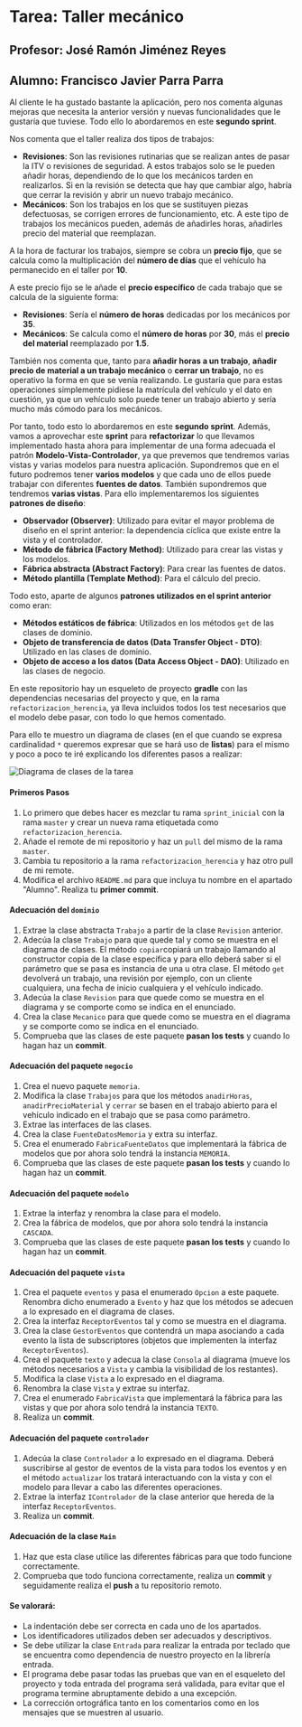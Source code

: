 # Tarea: Taller mecánico
## Profesor: José Ramón Jiménez Reyes
## Alumno: Francisco Javier Parra Parra

Al cliente le ha gustado bastante la aplicación, pero nos comenta algunas mejoras que necesita la anterior versión y nuevas funcionalidades que le gustaría que tuviese. Todo ello lo abordaremos en este **segundo sprint**.

Nos comenta que el taller realiza dos tipos de trabajos:
- **Revisiones**: Son las revisiones rutinarias que se realizan antes de pasar la ITV o revisiones de seguridad. A estos trabajos solo se le pueden añadir horas, dependiendo de lo que los mecánicos tarden en realizarlos. Si en la revisión se detecta que hay que cambiar algo, habría que cerrar la revisión y abrir un nuevo trabajo mecánico.
- **Mecánicos**: Son los trabajos en los que se sustituyen piezas defectuosas, se corrigen errores de funcionamiento, etc. A este tipo de trabajos los mecánicos pueden, además de añadirles horas, añadirles precio del material que reemplazan.

A la hora de facturar los trabajos, siempre se cobra un **precio fijo**, que se calcula como la multiplicación del **número de días** que el vehículo ha permanecido en el taller por **10**.

A este precio fijo se le añade el **precio específico** de cada trabajo que se calcula de la siguiente forma:
- **Revisiones**: Sería el **número de horas** dedicadas por los mecánicos por **35**.
- **Mecánicos**: Se calcula como el **número de horas** por **30**, más el **precio del material** reemplazado por **1.5**.

También nos comenta que, tanto para **añadir horas a un trabajo**, **añadir precio de material a un trabajo mecánico** o **cerrar un trabajo**, no es operativo la forma en que se venía realizando. Le gustaría que para estas operaciones simplemente pidiese la matrícula del vehículo y el dato en cuestión, ya que un vehículo solo puede tener un trabajo abierto y sería mucho más cómodo para los mecánicos.

Por tanto, todo esto lo abordaremos en este **segundo sprint**. Además, vamos a aprovechar este **sprint** para **refactorizar** lo que llevamos implementado hasta ahora para implementar de una forma adecuada el patrón **Modelo-Vista-Controlador**, ya que prevemos que tendremos varias vistas y varias modelos para nuestra aplicación. Supondremos que en el futuro podremos tener **varios modelos** y que cada uno de ellos puede trabajar con diferentes **fuentes de datos**. También supondremos que tendremos **varias vistas**. Para ello implementaremos los siguientes **patrones de diseño**:
- **Observador (Observer)**: Utilizado para evitar el mayor problema de diseño en el sprint anterior: la dependencia cíclica que existe entre la vista y el controlador.
- **Método de fábrica (Factory Method)**: Utilizado para crear las vistas y los modelos. 
- **Fábrica abstracta (Abstract Factory)**: Para crear las fuentes de datos.
- **Método plantilla (Template Method)**: Para el cálculo del precio. 

Todo esto, aparte de algunos **patrones utilizados en el sprint anterior** como eran:
- **Métodos estáticos de fábrica**: Utilizados en los métodos `get` de las clases de dominio.
- **Objeto de transferencia de datos (Data Transfer Object - DTO)**: Utilizado en las clases de dominio.
- **Objeto de acceso a los datos (Data Access Object - DAO)**: Utilizado en las clases de negocio.

En este repositorio hay un esqueleto de proyecto **gradle** con las dependencias necesarias del proyecto y que, en la rama `refactorizacion_herencia`, ya lleva incluidos todos los test necesarios que el modelo debe pasar, con todo lo que hemos comentado.

Para ello te muestro un diagrama de clases (en el que cuando se expresa cardinalidad `*` queremos expresar que se hará uso de **listas**) para el mismo y poco a poco te iré explicando los diferentes pasos a realizar:

![Diagrama de clases de la tarea](src/main/resources/uml/tallerMecanico.jpg)


#### Primeros Pasos
1. Lo primero que debes hacer es mezclar tu rama `sprint_inicial` con la rama `master` y crear un nueva rama etiquetada como `refactorizacion_herencia`.
2. Añade el remote de mi repositorio y haz un `pull` del mismo de la rama `master`.
3. Cambia tu repositorio a la rama `refactorizacion_herencia` y haz otro pull de mi remote.
4. Modifica el archivo `README.md` para que incluya tu nombre en el apartado "Alumno". Realiza tu **primer commit**.

#### Adecuación del `dominio`
1. Extrae la clase abstracta `Trabajo` a partir de la clase `Revision` anterior.
2. Adecúa la clase `Trabajo` para que quede tal y como se muestra en el diagrama de clases. El método `copiar`copiará un trabajo llamando al constructor copia de la clase específica y para ello deberá saber si el parámetro que se pasa es instancia de una u otra clase. El método `get` devolverá un trabajo, una revisión por ejemplo, con un cliente cualquiera, una fecha de inicio cualquiera y el vehículo indicado.
3. Adecúa la clase `Revision` para que quede como se muestra en el diagrama y se comporte como se indica en el enunciado.
4. Crea la clase `Mecanico` para que quede como se muestra en el diagrama y se comporte como se indica en el enunciado.
5. Comprueba que las clases de este paquete **pasan los tests** y cuando lo hagan haz un **commit**.

#### Adecuación del paquete `negocio`
1. Crea el nuevo paquete `memoria`.
2. Modifica la clase `Trabajos` para que los métodos `anadirHoras`, `anadirPrecioMaterial` y `cerrar` se basen en el trabajo abierto para el vehículo indicado en el trabajo que se pasa como parámetro.
3. Extrae las interfaces de las clases.
4. Crea la clase `FuenteDatosMemoria` y extra su interfaz.
5. Crea el enumerado `FabricaFuenteDatos` que implementará la fábrica de modelos que por ahora solo tendrá la instancia `MEMORIA`.
6. Comprueba que las clases de este paquete **pasan los tests** y cuando lo hagan haz un **commit**.

#### Adecuación del paquete `modelo`
1. Extrae la interfaz y renombra la clase para el modelo.
2. Crea la fábrica de modelos, que por ahora solo tendrá la instancia `CASCADA`.
3. Comprueba que las clases de este paquete **pasan los tests** y cuando lo hagan haz un **commit**.

#### Adecuación del paquete `vista`
1. Crea el paquete `eventos` y pasa el enumerado `Opcion` a este paquete. Renombra dicho enumerado a `Evento` y haz que los métodos se adecuen a lo expresado en el diagrama de clases.
2. Crea la interfaz `ReceptorEventos` tal y como se muestra en el diagrama.
3. Crea la clase `GestorEventos` que contendrá un mapa asociando a cada evento la lista de subscriptores (objetos que implementen la interfaz `ReceptorEventos`).
4. Crea el paquete `texto` y adecua la clase `Consola` al diagrama (mueve los métodos necesarios a `Vista` y cambia la visibilidad de los restantes).
5. Modifica la clase `Vista` a lo expresado en el diagrama.
6. Renombra la clase `Vista` y extrae su interfaz.
7. Crea el enumerado `FabricaVista` que implementará la fábrica para las vistas y que por ahora solo tendrá la instancia `TEXTO`.
8. Realiza un **commit**.

#### Adecuación del paquete `controlador`
1. Adecúa la clase `Controlador` a lo expresado en el diagrama. Deberá suscribirse al gestor de eventos de la vista para todos los eventos y en el método `actualizar` los tratará interactuando con la vista y con el modelo para llevar a cabo las diferentes operaciones.
2. Extrae la interfaz `IControlador` de la clase anterior que hereda de la interfaz `ReceptorEventos`.
3. Realiza un **commit**.

#### Adecuación de la clase `Main`
1. Haz que esta clase utilice las diferentes fábricas para que todo funcione correctamente.
2. Comprueba que todo funciona correctamente, realiza un **commit** y seguidamente realiza el **push** a tu repositorio remoto.


#### Se valorará:

- La indentación debe ser correcta en cada uno de los apartados.
- Los identificadores utilizados deben ser adecuados y descriptivos.
- Se debe utilizar la clase `Entrada` para realizar la entrada por teclado que se encuentra como dependencia de nuestro proyecto en la librería entrada.
- El programa debe pasar todas las pruebas que van en el esqueleto del proyecto y toda entrada del programa será validada, para evitar que el programa termine abruptamente debido a una excepción.
- La corrección ortográfica tanto en los comentarios como en los mensajes que se muestren al usuario.


